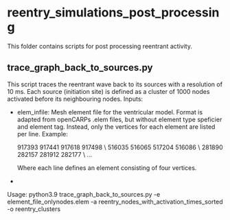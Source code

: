 # reentry_simulations_post_processing


This folder contains scripts for post processing reentrant activity.



## trace_graph_back_to_sources.py
This script traces the reentrant wave back to its sources with a resolution of 10 ms. Each source (initiation site) is defined as a cluster of 1000 nodes activated before its neighbouring nodes.
Inputs:
* elem_infile: Mesh element file for the ventricular model. Format is adapted from openCARPs .elem files, but without element type speficier and element tag. Instead, only the vertices for each element are listed per line.
  Example:
  
  917393 917441 917618 917498 \\
  516035 516065 517204 516086 \\
  281890 282157 281912 282177 \\
  ...
  
  Where each line defines an element consisting of four vertices.

* 


Usage:
python3.9 trace_graph_back_to_sources.py -e element_file_onlynodes.elem  -a reentry_nodes_with_activation_times_sorted -o reentry_clusters
